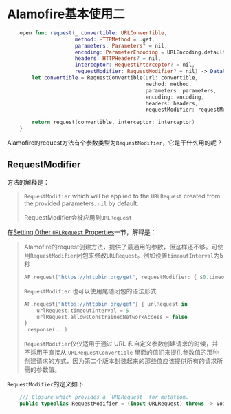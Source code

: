 # Alamofire基本使用二

```swift
    open func request(_ convertible: URLConvertible,
                      method: HTTPMethod = .get,
                      parameters: Parameters? = nil,
                      encoding: ParameterEncoding = URLEncoding.default,
                      headers: HTTPHeaders? = nil,
                      interceptor: RequestInterceptor? = nil,
                      requestModifier: RequestModifier? = nil) -> DataRequest {
        let convertible = RequestConvertible(url: convertible,
                                             method: method,
                                             parameters: parameters,
                                             encoding: encoding,
                                             headers: headers,
                                             requestModifier: requestModifier)

        return request(convertible, interceptor: interceptor)
    }
```

Alamofire的request方法有个参数类型为`RequestModifier`，它是干什么用的呢？

## RequestModifier

方法的解释是：

> `RequestModifier` which will be applied to the `URLRequest` created from the provided parameters. `nil` by default.
>
> RequestModifier会被应用到`URLRequest`

在[Setting Other `URLRequest` Properties](https://github.com/Alamofire/Alamofire/blob/master/Documentation/Usage.md#setting-other-urlrequest-properties)一节，解释是：

> Alamofire的request创建方法，提供了最通用的参数，但这样还不够。可使用`RequestModifier`闭包来修改`URLRequest`。例如设置`timeoutInterval`为5秒
>
> ```swift
> AF.request("https://httpbin.org/get", requestModifier: { $0.timeoutInterval = 5 }).response(...)
> ```
>
> `RequestModifier` 也可以使用尾随闭包的语法形式
>
> ```swift
> AF.request("https://httpbin.org/get") { urlRequest in
>     urlRequest.timeoutInterval = 5
>     urlRequest.allowsConstrainedNetworkAccess = false
> }
> .response(...)
> ```
>
> `RequestModifier`仅仅适用于通过 URL 和自定义参数创建请求的时候，并不适用于直接从 `URLRequestConvertible` 里面的值们来提供参数值的那种创建请求的方式，因为第二个版本封装起来的那些值应该提供所有的请求所需的参数值。



`RequestModifier`的定义如下

```swift
    /// Closure which provides a `URLRequest` for mutation.
    public typealias RequestModifier = (inout URLRequest) throws -> Void
```




